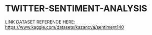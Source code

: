 # TWITTER-SENTIMENT-ANALYSIS
LINK DATASET REFERENCE HERE: https://www.kaggle.com/datasets/kazanova/sentiment140 
